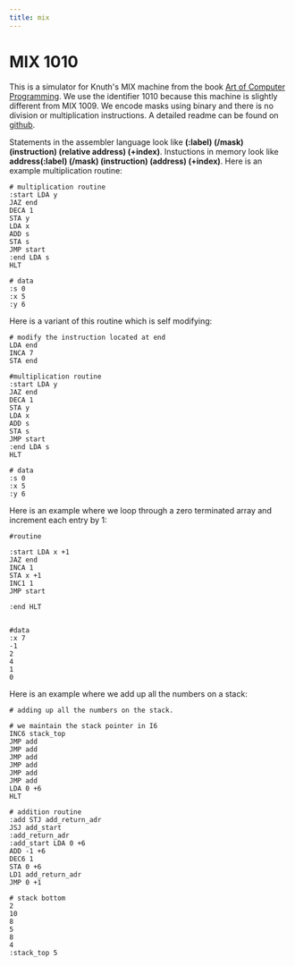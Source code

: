 ```yaml
---
title: mix
---
```


# MIX 1010



This is a simulator for Knuth\'s MIX machine from the book [Art of Computer Programming](https://en.wikipedia.org/wiki/The_Art_of_Computer_Programming). We use the identifier 1010 because this machine is slightly different from MIX 1009. We encode masks using binary and there is no division or multiplication instructions. A detailed readme can be found on [github](https://github.com/danielbarter/elm-mix).

<div id="mix1"></div>
<script>
    var node = document.getElementById('mix1');
    var app = Elm.Main.embed(node);
</script>

Statements in the assembler language look like **(:label) (/mask) (instruction) (relative address) (+index)**. Instuctions in memory look like **address(:label) (/mask) (instruction) (address) (+index)**. Here is an example multiplication routine:

```{.algorithm}
# multiplication routine
:start LDA y
JAZ end
DECA 1
STA y
LDA x
ADD s
STA s
JMP start
:end LDA s
HLT

# data
:s 0
:x 5
:y 6
```

Here is a variant of this routine which is self modifying:
```{.algorithm}
# modify the instruction located at end
LDA end
INCA 7
STA end

#multiplication routine
:start LDA y
JAZ end
DECA 1
STA y
LDA x
ADD s
STA s
JMP start
:end LDA s
HLT

# data
:s 0
:x 5
:y 6
```

Here is an example where we loop through a zero terminated array and increment each entry by 1:
```{.algorithm}
#routine

:start LDA x +1
JAZ end
INCA 1
STA x +1
INC1 1
JMP start

:end HLT


#data
:x 7
-1
2
4
1
0
```

Here is an example where we add up all the numbers on a stack:
```{.algorithm}
# adding up all the numbers on the stack.

# we maintain the stack pointer in I6
INC6 stack_top 
JMP add
JMP add
JMP add
JMP add
JMP add
JMP add
LDA 0 +6
HLT

# addition routine
:add STJ add_return_adr
JSJ add_start
:add_return_adr
:add_start LDA 0 +6
ADD -1 +6
DEC6 1
STA 0 +6
LD1 add_return_adr
JMP 0 +1

# stack bottom
2
10
8
5
8
4
:stack_top 5
```

